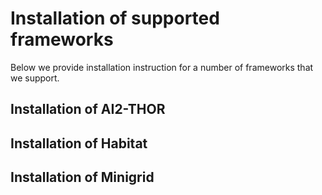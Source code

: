 # Installation of supported frameworks

Below we provide installation instruction for a number of frameworks that we support.


## Installation of AI2-THOR

## Installation of Habitat

## Installation of Minigrid




